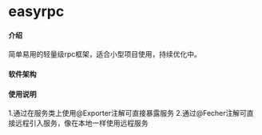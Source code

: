 # easyrpc

#### 介绍
简单易用的轻量级rpc框架，适合小型项目使用，持续优化中。

#### 软件架构


#### 使用说明

1.通过在服务类上使用@Exporter注解可直接暴露服务
2.通过@Fecher注解可直接远程引入服务，像在本地一样使用远程服务


